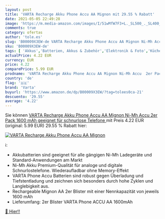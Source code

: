 ```yaml
---
layout: post
title: 'VARTA Recharge Akku Phone Accu AA Mignon mit 29.55 % Rabatt'
date: 2021-05-05 22:49:28
image: 'https://m.media-amazon.com/images/I/51wMfW7F3+L._SL500_._SL400_.jpg'
comments: true
category: ofertas
author: 'tole.es'
slug: 'B00009X3EW-de VARTA Recharge Akku Phone Accu AA Mignon Ni-Mh Accu 2er...'
sku: 'B00009X3EW-de'
tags: [ 'Akkus','Batterien, Akkus & Zubehör','Elektronik & Foto','Küche, Haushalt & Wohnen','varta', ]
actualPrice: 4.22 EUR
currency: EUR
price: 4.22
comparePrice: 5.99 EUR
prodname: 'VARTA Recharge Akku Phone Accu AA Mignon Ni-Mh Accu  2er Pack  1600 mAh  geeignet für schnurlose Telefone '
country: 'de'
flag: '🇩🇪'
brand: 'Varta'
buyurl: 'https://www.amazon.de/dp/B00009X3EW/?tag=tolees0ca-21'
descuento: '29.55'
average: '4.22'
---
```


Sie können [VARTA Recharge Akku Phone Accu AA Mignon Ni-Mh Accu  2er Pack  1600 mAh  geeignet für schnurlose Telefone ](https://www.amazon.de/dp/B00009X3EW/?tag=tolees0ca-21) mit Preis 4.22 EUR (original: 5.99 EUR) 29.55 % Rabatt hier:

[![VARTA Recharge Akku Phone Accu AA Mignon](https://m.media-amazon.com/images/I/51wMfW7F3+L._SL500_._SL400_.jpg)](https://www.amazon.de/dp/B00009X3EW/?tag=tolees0ca-21)

ℹ️:

- Akkubatterien sind geeignet für alle gängigen Ni-Mh Ladegeräte und Standard-Anwendungen am Markt
- Ni-Mh Akku Premium-Qualität für analoge und digitale Schnurlostelefone. Wiederaufladbar ohne Memory-Effekt
- VARTA Phone Accu Batterien sind robust gegen Überladung und Tiefstentladung und zeichnen sich besonders durch hohe Zyklen und Langlebigkeit aus.
- Rechargeable Mignon AA 2er Blister mit einer Nennkapazität von jeweils 1600 mAh
- Lieferumfang: 2er Blister VARTA Phone ACCU AA 1600mAh

[🛒 Hier!!](https://www.amazon.de/dp/B00009X3EW/?tag=tolees0ca-21)
